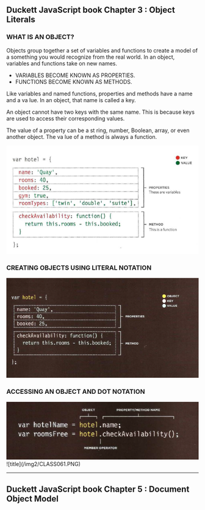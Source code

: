 ## Duckett JavaScript book Chapter 3 : Object Literals

### WHAT IS AN OBJECT?
Objects group together a set of variables and functions to create a model
of a something you would recognize from the real world. In an object,
variables and functions take on new names.
* VARIABLES BECOME KNOWN AS PROPERTIES.
* FUNCTIONS BECOME KNOWN AS METHODS.

Like variables and named functions,
properties and methods have a
name and a va lue. In an object,
that name is called a key.

An object cannot have two keys
with the same name. This is
because keys are used to access
their corresponding values. 

The value of a property can be a
st ring, number, Boolean, array, or
even another object. The va lue of a
method is always a function.

<img src="/img2/class6.PNG" alt="class6">


### CREATING OBJECTS USING LITERAL NOTATION

<img src="/img2/class06.PNG" alt="class06">

### ACCESSING AN OBJECT AND DOT NOTATION

<img src="/img2/CLASS061.PNG" alt="CLASS061">
![title](/img2/CLASS061.PNG)


----

## Duckett JavaScript book Chapter 5 : Document Object Model


